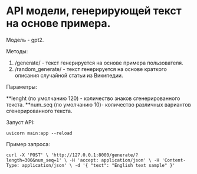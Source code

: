 # API модели, генерирующей текст на основе примера.

Модель - gpt2.

Методы:
1. /generate/ - текст генерируется на основе примера пользователя.
2. /random_generate/ - текст генерируется на основе краткого описания случайной статьи из Википедии.

Параметры:

**lenght (по умолчанию 120) - количество знаков сгенерированного текста.
**num_seq (по умолчанию 10)- количество различных вариантов сгенерированного текста.

Запуст API: 

`uvicorn main:app --reload`

Пример запроса:

`curl -X 'POST' \
  'http://127.0.0.1:8000/generate/?length=300&num_seq=1' \
  -H 'accept: application/json' \
  -H 'Content-Type: application/json' \
  -d '{
  "text": "English text sample"
}'`
